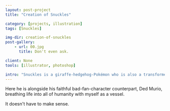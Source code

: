 ```yaml
---
layout: post-project
title: "Creation of Snuckles"

category: [projects, illustration]
tags: [Snuckles]

img-dir: creation-of-snuckles
post-gallery:
    - url: 00.jpg
      title: Don't even ask.

client: None
tools: [illustrator, photoshop]

intro: "Snuckles is a giraffe-hedgehog-Pokémon who is also a transformer."
---
```


Here he is alongside his faithful bad-fan-character counterpart, Ded Murio, breathing life into all of humanity with myself as a vessel.

It doesn't have to make sense.